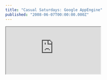 ```yaml
---
title: "Casual Saturdays: Google AppEngine"
published: "2008-06-07T00:00:00.000Z"
---
```


<div class="videowrapper">
  <iframe src="https://www.youtube.com/embed/bfgO-LXGpTM" allowfullscreen></iframe>
</div>
